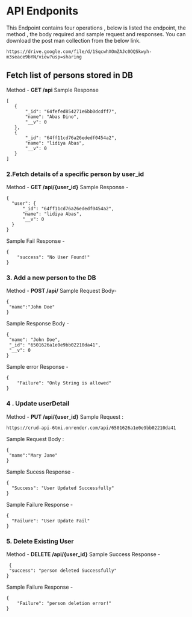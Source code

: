 # API Endponits
This Endpoint contains four operations , below is listed the endpoint, the method , the body required and sample request and responses.
You can download the post man collection from the below link.
```
https://drive.google.com/file/d/1SqcwhXOmZAJc0OQSkwyh-m3seace9bYN/view?usp=sharing
```
## Fetch list of persons stored in DB
   Method - **GET  /api**
   Sample Response
 ```
[
    {
        "_id": "64fefed854271e6bb0dcdff7",
        "name": "Abas Dino",
        "__v": 0
    },
    {
        "_id": "64ff11cd76a26ededf0454a2",
        "name": "lidiya Abas",
        "__v": 0
    }
]
```
### 2.Fetch details of a specific person by user_id
  Method - **GET  /api/{user_id}**
  Sample Response -
  ```
{
    "user": {
        "_id": "64ff11cd76a26ededf0454a2",
        "name": "lidiya Abas",
        "__v": 0
    }
}
```
Sample Fail Response - 
```
{
    "success": "No User Found!"
}
```
### 3. Add a new person to the DB
   Method - **POST /api/**
   Sample Request Body-
   ```
{
    "name":"John Doe"
}
```
   Sample Response Body -
   ```
{
    "name": "John Doe",
    "_id": "6501626a1e0e9bb02210da41",
    "__v": 0
}
```
Sample error Response -
```
{
    "Failure": "Only String is allowed"
}
```
### 4 . Update userDetail
   Method - **PUT /api/{user_id}**
   Sample Request :
   ```
https://crud-api-6tmi.onrender.com/api/6501626a1e0e9bb02210da41
```
   Sample Request Body :
   ```
{
    "name":"Mary Jane"
}
```
  Sample Sucess Response - 
  ```
{
    "Success": "User Updated Successfully"
}
```
  Sample Failure Response - 
  ```
{
    "Failure": "User Update Fail"
}
```

### 5. Delete Existing User
   Method - **DELETE /api/{user_id}**
   Sample Success Response -
   ```
    {
    "success": "person deleted Successfully"
}
```
   Sample Failure Response -
```
{
    "Failure": "person deletion error!"
}
```
